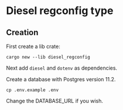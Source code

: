 Diesel regconfig type
===

## Creation

First create a lib crate:
```
cargo new --lib diesel_regconfig
```

Next add `diesel` and `dotenv` as dependencies.


Create a database with Postgres version 11.2.

```
cp .env.example .env
```

Change the DATABASE_URL if you wish.
